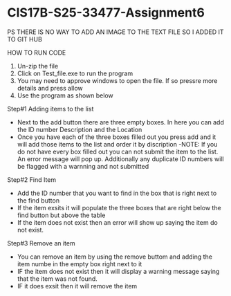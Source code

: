 # CIS17B-S25-33477-Assignment6
PS THERE IS NO WAY TO ADD AN IMAGE TO THE TEXT FILE SO I ADDED IT TO GIT HUB

HOW TO RUN CODE
1. Un-zip the file 
2. Click on Test_file.exe to run the program
3. You may need to approve windows to open the file. If so pressre more details and press allow
4. Use the program as shown below



Step#1 Adding items to the list
- Next to the add button there are three empty boxes. In here you can add the ID number Description and the Location
- Once you have each of the three boxes filled out you press add and it will add those items to the list and order it by discription
-NOTE: If you do not have every box filled out you can not submit the item to the list. An error message will pop up. Additionally any duplicate ID numbers will be flagged with a warnning and not submitted


Step#2 Find Item
- Add the ID number that you want to find in the box that is right next to the find button
- If the item exsits it will populate the three boxes that are right below the find button but above the table
- If the item does not exist then an error will show up saying the item do not exist. 

Step#3 Remove an item
- You can remove an item by using the remove buttom and adding the item numbe in the empty box right next to it
- IF the item does not exist then it will display a warning message saying that the item was not found. 
- IF it does exsit then it will remove the item

